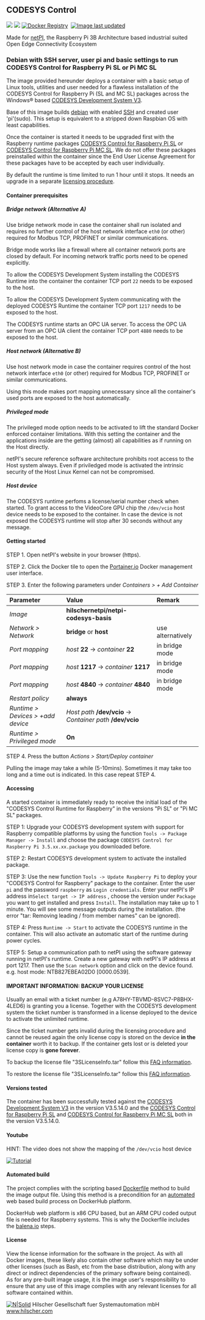## CODESYS Control

[![](https://images.microbadger.com/badges/image/hilschernetpi/netpi-codesys-basis.svg)](https://microbadger.com/images/hilschernetpi/netpi-codesys-basis "CODESYS Control")
[![](https://images.microbadger.com/badges/commit/hilschernetpi/netpi-codesys-basis.svg)](https://microbadger.com/images/hilschernetpi/netpi-codesys-basis "CODESYS Control")
[![Docker Registry](https://img.shields.io/docker/pulls/hilschernetpi/netpi-codesys-basis.svg)](https://registry.hub.docker.com/u/hilschernetpi/netpi-codesys-basis/)&nbsp;
[![Image last updated](https://img.shields.io/badge/dynamic/json.svg?url=https://api.microbadger.com/v1/images/hilschernetpi/netpi-codesys-basis&label=Image%20last%20updated&query=$.LastUpdated&colorB=007ec6)](http://microbadger.com/images/hilschernetpi/netpi-codesys-basis "Image last updated")&nbsp;

Made for [netPI](https://www.netiot.com/netpi/), the Raspberry Pi 3B Architecture based industrial suited Open Edge Connectivity Ecosystem

### Debian with SSH server, user pi and basic settings to run CODESYS Control for Raspberry Pi SL or Pi MC SL

The image provided hereunder deploys a container with a basic setup of Linux tools, utilities and user needed for a flawless installation of the CODESYS Control for Raspberry Pi (SL and MC SL) packages across the Windows® based [CODESYS Development System V3](https://store.codesys.com/codesys.html?___store=en&___from_store=en).

Base of this image builds [debian](https://www.balena.io/docs/reference/base-images/base-images/) with enabled [SSH](https://en.wikipedia.org/wiki/Secure_Shell) and created user 'pi'(sudo). This setup is equivalent to a stripped down Raspbian OS with least capabilities.

Once the container is started it needs to be upgraded first with the Raspberry runtime packages [CODESYS Control for Raspberry Pi SL](https://store.codesys.com/codesys-control-for-raspberry-pi-sl.html) or [CODESYS Control for Raspberry Pi MC SL](https://store.codesys.com/codesys-control-for-raspberry-pi-mc-sl.html). We do not offer these packages preinstalled within the container since the End User License Agreement for these packages have to be accepted by each user individually.

By default the runtime is time limited to run 1 hour until it stops. It needs an upgrade in a separate [licensing procedure](https://www.codesys.com/the-system/licensing.html).

#### Container prerequisites

##### Bridge network (Alternative A)

Use bridge network mode in case the container shall run isolated and requires no further control of the host network interface `eth0` (or other) required for Modbus TCP, PROFINET or similar communications.

Bridge mode works like a firewall where all container network ports are closed by default. For incoming network traffic ports need to be opened explicitly.

To allow the CODESYS Development System installing the CODESYS Runtime into the container the container TCP port `22` needs to be exposed to the host.

To allow the CODESYS Development System communicating with the deployed CODESYS Runtime the container TCP port `1217` needs to be exposed to the host.

The CODESYS runtime starts an OPC UA server. To access the OPC UA server from an OPC UA client the container TCP port `4880` needs to be exposed to the host.

##### Host network (Alternative B)

Use host network mode in case the container requires control of the host network interface `eth0` (or other) required for Modbus TCP, PROFINET or similar communications.

Using this mode makes port mapping unnecessary since all the container's used ports are exposed to the host automatically.

##### Privileged mode

The privileged mode option needs to be activated to lift the standard Docker enforced container limitations. With this setting the container and the applications inside are the getting (almost) all capabilities as if running on the Host directly. 

netPI's secure reference software architecture prohibits root access to the Host system always. Even if priviledged mode is activated the intrinsic security of the Host Linux Kernel can not be compromised.

##### Host device

The CODESYS runtime perfoms a license/serial number check when started. To grant access to the VideoCore GPU chip the `/dev/vcio` host device needs to be exposed to the container. In case the device is not exposed the CODESYS runtime will stop after 30 seconds without any message.

#### Getting started

STEP 1. Open netPI's website in your browser (https).

STEP 2. Click the Docker tile to open the [Portainer.io](http://portainer.io/) Docker management user interface.

STEP 3. Enter the following parameters under *Containers > + Add Container*

Parameter | Value | Remark
:---------|:------ |:------
*Image* | **hilschernetpi/netpi-codesys-basis**
*Network > Network* | **bridge** or **host** | use alternatively
*Port mapping* | *host* **22** -> *container* **22** | in bridge mode
*Port mapping* | *host* **1217** -> *container* **1217** | in bridge mode
*Port mapping* | *host* **4840** -> *container* **4840** | in bridge mode
*Restart policy* | **always**
*Runtime > Devices > +add device* | *Host path* **/dev/vcio** -> *Container path* **/dev/vcio** |
*Runtime > Privileged mode* | **On** |

STEP 4. Press the button *Actions > Start/Deploy container*

Pulling the image may take a while (5-10mins). Sometimes it may take too long and a time out is indicated. In this case repeat STEP 4.

#### Accessing

A started container is immediately ready to receive the initial load of the "CODESYS Control Runtime for Raspberry" in the versions "Pi SL" or "Pi MC SL" packages.

STEP 1: Upgrade your CODESYS development system with support for Raspberry compatible platforms by using the function `Tools -> Package Manager -> Install` and choose the package `CODESYS Control for Raspberry Pi 3.5.xx.xx.package` you downloaded before.

STEP 2: Restart CODESYS development system to activate the installed package.

STEP 3: Use the new function `Tools -> Update Raspberry Pi` to deploy your "CODESYS Control for Raspberry" package to the container. Enter the user `pi` and the password `raspberry` as `Login credentials`. Enter your netPI's IP address in`Select target -> IP address` , choose the version under `Package` you want to get installed and press `Install`. The installation may take up to 1 minute. You will see some message outputs during the installation. (the error "tar: Removing leading / from member names" can be ignored).

STEP 4: Press `Runtime -> Start` to activate the CODESYS runtime in the container. This will also activate an automatic start of the runtime during power cycles.

STEP 5: Setup a communication path to netPI using the software gateway running in netPI's runtime. Create a new gateway with netPI's IP address at port 1217. Then use the `Scan network` option and click on the device found. e.g. host mode: NTB827EBEA02D0 [0000.0539]. 

#### IMPORTANT INFORMATION: BACKUP YOUR LICENSE

Usually an email with a ticket number (e.g A78HY-TBVMD-8SVC7-P8BHX-4LED6) is granting you a license. Together with the CODESYS development system the ticket number is transformed in a license deployed to the device to activate the unlimited runtime. 

Since the ticket number gets invalid during the licensing procedure and cannot be reused again the only license copy is stored on the device **in the container** worth it to backup. If the container gets lost or is deleted your license copy is **gone forever**.

To backup the license file "3SLicenseInfo.tar" follow this [FAQ information](https://forum.codesys.com/viewtopic.php?f=22&t=5641&start=15#p10689).

To restore the license file "3SLicenseInfo.tar" follow this [FAQ information](https://forum.codesys.com/viewtopic.php?f=22&t=5641&p=10690#p10690).

#### Versions tested
The container has been successfully tested against the [CODESYS Development System V3](https://store.codesys.com/codesys.html) in the version V3.5.14.0 and the [CODESYS Control for Raspberry Pi SL](https://store.codesys.com/codesys-control-for-raspberry-pi-sl.html) and [CODESYS Control for Raspberry Pi MC SL](https://store.codesys.com/codesys-control-for-raspberry-pi-mc-sl.html) both in the version V3.5.14.0.

#### Youtube

HINT: The video does not show the mapping of the `/dev/vcio` host device

[![Tutorial](https://img.youtube.com/vi/cXIHu3-4-eg/0.jpg)](https://youtu.be/cXIHu3-4-eg)

#### Automated build

The project complies with the scripting based [Dockerfile](https://docs.docker.com/engine/reference/builder/) method to build the image output file. Using this method is a precondition for an [automated](https://docs.docker.com/docker-hub/builds/) web based build process on DockerHub platform.

DockerHub web platform is x86 CPU based, but an ARM CPU coded output file is needed for Raspberry systems. This is why the Dockerfile includes the [balena.io](https://balena.io/blog/building-arm-containers-on-any-x86-machine-even-dockerhub/) steps.

#### License

View the license information for the software in the project. As with all Docker images, these likely also contain other software which may be under other licenses (such as Bash, etc from the base distribution, along with any direct or indirect dependencies of the primary software being contained).
As for any pre-built image usage, it is the image user's responsibility to ensure that any use of this image complies with any relevant licenses for all software contained within.

[![N|Solid](http://www.hilscher.com/fileadmin/templates/doctima_2013/resources/Images/logo_hilscher.png)](http://www.hilscher.com)  Hilscher Gesellschaft fuer Systemautomation mbH  www.hilscher.com
